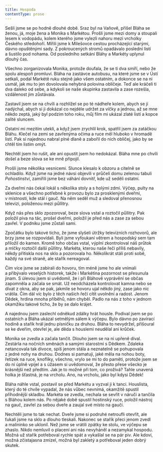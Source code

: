```yaml
---
title: Hospoda
contentType: prose
---
```


<section>

Sešli jsme se po hodně dlouhé době. Sraz byl na Vaňově, přišel Bláha se ženou, já, moje žena a Monika s Markétou. Prošli jsme mezi domy a stoupali lesem k vodopádu, kolem kterého jsme vylezli nahoru mezi vrcholky Českého středohoří. Mířili jsme k Milešovce cestou procházející starými, dávno opuštěnými sady. Z pokroucených stromů opadávalo poslední listí a šustilo pod nohama. Od posledního setkání Bláhy a Markéty uplynul dlouhý čas.

Všechno zorganizovala Monika, protože doufala, že se ti dva smíří, nebo že spolu alespoň promluví. Bláha na zastávce autobusu, na které jsme se v Ústí setkali, podal Markétě ruku stejně jako všem ostatním, a dokonce se na ni usmál, jak mu to jen dovolovala nehybná polovina obličeje. Teď ale kráčeli ti dva daleko od sebe, a kdykoli se naše skupinka zastavila a zase rozešla, vzdálenost jim zůstávala.

Zastavil jsem se na chvíli a rozhlížel se po té nádheře kolem, abych se jí nadýchal, abych si ji dokázal co nejdéle udržet za víčky a jednou, až se mne někdo zeptá, jaký byl podzim toho roku, můj film mi ukázal zlaté listí a kopce zalité sluncem.

Ostatní mi mezitím utekli, a když jsem zrychlil krok, spatřil jsem za zatáčkou Bláhu. Klečel na zemi se zavřenýma očima a ruce měl hluboko v hromadě listí. Pak si najednou nabral plné dlaně a zabořil do nich obličej, jako by se chtěl tím listím omýt.

Nechtěl jsem ho rušit, ale ani opustit jsem ho nedokázal. Bláha mne po chvíli došel a beze slova se ke mně připojil.

Prošli jsme několika vesnicemi. Slunce klesalo k obzoru a citelně se ochladilo. Když jsme na jedné návsi objevili v průčelí domu zelenou tabuli _Pohostinství_, zamířili jsme bez váhání dovnitř, kde už seděli ostatní.

Za dveřmi nás čekal lokál s několika stoly a s holými zdmi. Výčep, pulty na sklenice a všechno potřebné k provozu bylo za prosklenými dveřmi, v místnosti, kde stál i gauč. Na něm seděl muž a sledoval přenosnou televizi, položenou mezi půllitry.

Když nás přes sklo zpozoroval, beze slova vstal a roztočil půllitry. Pak položil piva na tác, prošel dveřmi, položil je před nás a zase za sebou zavřel. V podniku jsme zůstali sami.

Zpočátku bylo takové ticho, že jsme slyšeli útržky televizních rozhovorů, ale brzy jsme se rozpovídali. Byli jsme vyfoukaní větrem a hospodský sem tam přiložil do kamen. Kromě toho občas vstal, výplní zkontroloval náš průtok a mlčky roztočil další půllitry. Markéta, kterou naše řeči příliš nebavily, někdy přitiskla nos na sklo a pozorovala ho. Několikrát stáli proti sobě, každý na své straně, ale stařík nereagoval.

Čím více jsme se zabírali do hovoru, tím méně jsme ho ale vnímali a přibývalo veselých historek, takže i Markétina pozornost se přesunula jinam. S úlevou jsem si uvědomil, že i při Bláhově vyprávění se občas zapomněla a začala se smát. Už neodcházela kontrolovat kamna nebo se dívat z okna, aby se pak, jakmile se hovoru ujal někdo jiný, zase jako nic vrátila. Čím dál víc bylo z těch našich řečí cítit uvolnění a radost. Jenom Dědek, hrdina mnoha příběhů, nám chyběl. Padlo na nás z toho v jednom okamžiku takové ticho, že by se dalo krájet.

A najednou jsem zaslechl odněkud zdálky hrát housle. Podíval jsem se po ostatních a Bláha ukázal setmělým sálem k výčepu. Bylo dávno po zavírací hodině a stařík hrál jednu písničku za druhou. Bláha to nevydržel, přišoural se ke dveřím, otevřel je, ale děda s houslemi neudělal ani krůček.

Monika se zvedla a začala tančit. Dlouho jsem se na ni upřeně díval. Zestárla na nočních směnách a samými starostmi s Dědkem. Zdaleka netancovala tak divoce, spíš jenom stála a neznatelně se pohupovala z jedné nohy na druhou. Dodnes si pamatuji, jaké měla na nohou boty, řetízek na ruce, knoflíky, všechno, vrylo se mi to do paměti, protože jsem se do ní úplně vpíjel a s úžasem si uvědomoval, že přesto přese všecko je krásnější než předtím. Jak je to možné při tom, co prožívá? Tahle unavená holka je šťastná, je na vrcholu. Ano, na vrcholu, jako byl kdysi Dědek!

Bláha náhle vstal, postavil se před Markétu a vyzval ji k tanci. Houslista, který do té chvíle vypadal, že nás vůbec nevnímá, okamžitě spustil příhodnější skladbu. Markéta se zvedla, nechala se sevřít v náruči a tančila s Bláhou kolem nás. Po nějaké době spustil hostinský ruce, položil nástroj na gauč, zavřel za sebou dveře a zaujal své místo na gauči.

Nechtěli jsme to tak nechat. Dveře jsme si podruhé netroufli otevřít, ale ťukali jsme na sklo a dlouho tleskali. Nakonec se stařík přeci jenom zvedl a malininko se uklonil. Než jsme se vrátili zpátky ke stolu, ve výčepu se zhaslo. Nikdo nemluvil o placení ani nás nevyháněl a nezamykal hospodu. Možná už stařík potřeboval rychle spát a vykašlal se na pár piv. Ale kdoví, možná zčistajasna zmizel, možná byl zakletý a potřeboval jeden dobrý skutek.

</section>
